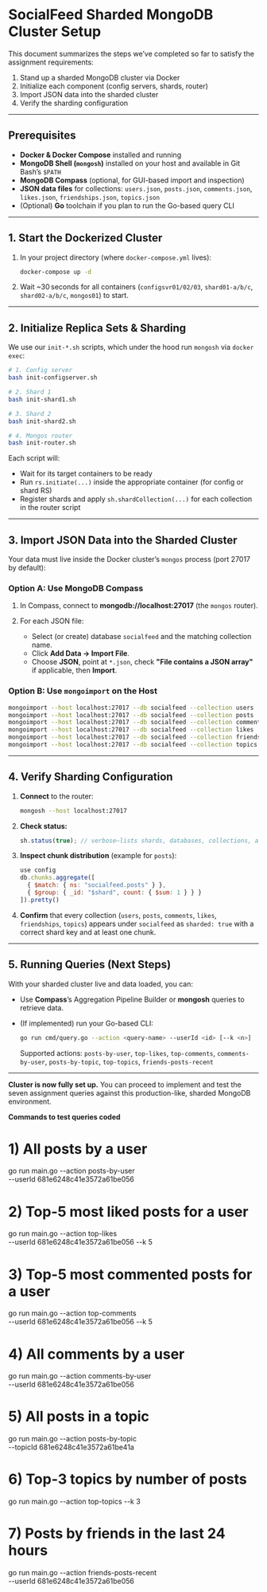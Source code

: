 # SocialFeed Sharded MongoDB Cluster Setup

This document summarizes the steps we’ve completed so far to satisfy the assignment requirements:

1. Stand up a sharded MongoDB cluster via Docker
2. Initialize each component (config servers, shards, router)
3. Import JSON data into the sharded cluster
4. Verify the sharding configuration

---

## Prerequisites

- **Docker & Docker Compose** installed and running
- **MongoDB Shell (`mongosh`)** installed on your host and available in Git Bash’s `$PATH`
- **MongoDB Compass** (optional, for GUI-based import and inspection)
- **JSON data files** for collections: `users.json`, `posts.json`, `comments.json`, `likes.json`, `friendships.json`, `topics.json`
- (Optional) **Go** toolchain if you plan to run the Go-based query CLI

---

## 1. Start the Dockerized Cluster

1. In your project directory (where `docker-compose.yml` lives):

   ```bash
   docker-compose up -d
   ```

2. Wait \~30 seconds for all containers (`configsvr01/02/03`, `shard01-a/b/c`, `shard02-a/b/c`, `mongos01`) to start.

---

## 2. Initialize Replica Sets & Sharding

We use our `init-*.sh` scripts, which under the hood run `mongosh` via `docker exec`:

```bash
# 1. Config server
bash init-configserver.sh

# 2. Shard 1
bash init-shard1.sh

# 3. Shard 2
bash init-shard2.sh

# 4. Mongos router
bash init-router.sh
```

Each script will:

- Wait for its target containers to be ready
- Run `rs.initiate(...)` inside the appropriate container (for config or shard RS)
- Register shards and apply `sh.shardCollection(...)` for each collection in the router script

---

## 3. Import JSON Data into the Sharded Cluster

Your data must live inside the Docker cluster’s `mongos` process (port 27017 by default):

### Option A: Use MongoDB Compass

1. In Compass, connect to **mongodb://localhost:27017** (the `mongos` router).
2. For each JSON file:

   - Select (or create) database `socialfeed` and the matching collection name.
   - Click **Add Data → Import File**.
   - Choose **JSON**, point at `*.json`, check **"File contains a JSON array"** if applicable, then **Import**.

### Option B: Use `mongoimport` on the Host

```bash
mongoimport --host localhost:27017 --db socialfeed --collection users      --file /path/to/users.json      --jsonArray
mongoimport --host localhost:27017 --db socialfeed --collection posts      --file /path/to/posts.json      --jsonArray
mongoimport --host localhost:27017 --db socialfeed --collection comments   --file /path/to/comments.json   --jsonArray
mongoimport --host localhost:27017 --db socialfeed --collection likes      --file /path/to/likes.json      --jsonArray
mongoimport --host localhost:27017 --db socialfeed --collection friendships--file /path/to/friendships.json--jsonArray
mongoimport --host localhost:27017 --db socialfeed --collection topics     --file /path/to/topics.json     --jsonArray
```

---

## 4. Verify Sharding Configuration

1. **Connect** to the router:

   ```bash
   mongosh --host localhost:27017
   ```

2. **Check status:**

   ```js
   sh.status(true); // verbose—lists shards, databases, collections, and chunk ranges
   ```

3. **Inspect chunk distribution** (example for `posts`):

   ```js
   use config
   db.chunks.aggregate([
     { $match: { ns: "socialfeed.posts" } },
     { $group: { _id: "$shard", count: { $sum: 1 } } }
   ]).pretty()
   ```

4. **Confirm** that every collection (`users`, `posts`, `comments`, `likes`, `friendships`, `topics`) appears under `socialfeed` as `sharded: true` with a correct shard key and at least one chunk.

---

## 5. Running Queries (Next Steps)

With your sharded cluster live and data loaded, you can:

- Use **Compass**’s Aggregation Pipeline Builder or **mongosh** queries to retrieve data.
- (If implemented) run your Go-based CLI:

  ```bash
  go run cmd/query.go --action <query-name> --userId <id> [--k <n>]
  ```

  Supported actions: `posts-by-user`, `top-likes`, `top-comments`, `comments-by-user`, `posts-by-topic`, `top-topics`, `friends-posts-recent`

---

**Cluster is now fully set up.** You can proceed to implement and test the seven assignment queries against this production-like, sharded MongoDB environment.

**Commands to test queries coded**

# 1) All posts by a user

go run main.go --action posts-by-user \
 --userId 681e6248c41e3572a61be056

# 2) Top-5 most liked posts for a user

go run main.go --action top-likes \
 --userId 681e6248c41e3572a61be056 --k 5

# 3) Top-5 most commented posts for a user

go run main.go --action top-comments \
 --userId 681e6248c41e3572a61be056 --k 5

# 4) All comments by a user

go run main.go --action comments-by-user \
 --userId 681e6248c41e3572a61be056

# 5) All posts in a topic

go run main.go --action posts-by-topic \
 --topicId 681e6248c41e3572a61be41a

# 6) Top-3 topics by number of posts

go run main.go --action top-topics --k 3

# 7) Posts by friends in the last 24 hours

go run main.go --action friends-posts-recent \
 --userId 681e6248c41e3572a61be056
